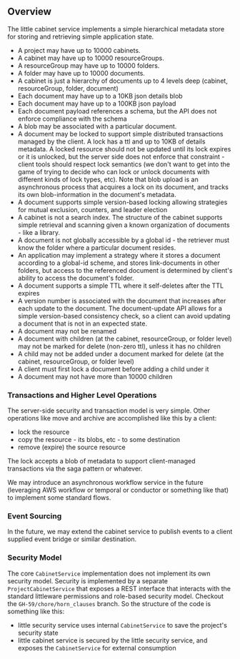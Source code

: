 ## Overview

The little cabinet service implements a simple hierarchical metadata store
for storing and retrieving simple application state.

- A project may have up to 10000 cabinets.
- A cabinet may have up to 10000 resourceGroups.
- A resourceGroup may have up to 10000 folders.
- A folder may have up to 10000 documents.
- A cabinet is just a hierarchy of documents up to 4 levels deep (cabinet, resourceGroup, folder, document)
- Each document may have up to a 10KB json details blob
- Each document may have up to a 100KB json payload
- Each document payload references a schema, but the API does not enforce compliance with the schema
- A blob may be associated with a particular document.
- A document may be locked to support simple distributed transactions managed by the client.  A lock has a ttl and up to 10KB of details metadata.  A locked resource should not be updated until its lock expires or it is unlocked, but the server side does not enforce that constraint - client tools should respect lock semantics (we don't want to get into the game of trying to decide who can lock or unlock documents with different kinds of lock types, etc).  Note that blob upload is an asynchronous process that acquires a lock on its document, and tracks its own blob-information in the document's metadata.
- A document supports simple version-based locking allowing strategies for 
mutual exclusion, counters, and leader election
- A cabinet is not a search index.  The structure of the cabinet supports simple retrieval and scanning given a known organization of documents - like a library.
- A document is not globally accessible by a global id - the retriever must know the folder where a particular document resides.
- An application may implement a strategy where it stores a document according to a global-id scheme, and stores link-documents in other folders, but access to the referenced document is determined by client's ability to access the document's folder.
- A document supports a simple TTL where it self-deletes after the TTL expires
- A version number is associated with the document that increases after each update to the document. The document-update API allows for a simple version-based consistency check, so a client can avoid updating a document that is not in an expected state.
- A document may not be renamed
- A document with children (at the cabinet, resourceGroup, or folder level) may not be marked for delete (non-zero ttl), unless it has no children
- A child may not be added under a document marked for delete (at the cabinet, resourceGroup, or folder level)
- A client must first lock a document before adding a child under it
- A document may not have more than 10000 children

### Transactions and Higher Level Operations

The server-side security and transaction model is very simple.
Other operations like move and archive are accomplished like this by a client:
* lock the resource
* copy the resource - its blobs, etc - to some destination
* remove (expire) the source resource

The lock accepts a blob of metadata to support client-managed transactions via the saga pattern or whatever.

We may introduce an asynchronous workflow service in the future (leveraging AWS workflow or temporal or conductor or something like that) to implement some standard flows.

### Event Sourcing

In the future, we may extend the cabinet service to publish events to a client supplied event bridge or similar destination.

### Security Model

The core `CabinetService` implementation does not implement its own security model.
Security is implemented by a separate `ProjectCabinetService` that exposes a REST
interface that interacts with the standard littleware permissions and role-based security model.
Checkout the `GH-59/chore/horn_clauses` branch.
So the structure of the code is something like this:

* little security service uses internal `CabinetService` to save the project's security state
* little cabinet service is secured by the little security service, and exposes the `CabinetService` for external consumption

